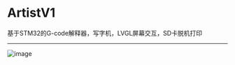 # ArtistV1
基于STM32的G-code解释器，写字机，LVGL屏幕交互，SD卡脱机打印

---

![image](https://img-blog.csdnimg.cn/20200812160329425.png?x-oss-process=imagewatermark,type_ZmFuZ3poZW5naGVpdGk,shadow_10,text_aHR0cHM6Ly9ibG9nLmNzZG4ubmV0L3lvdWdlbmcxMjM=,size_16,color_FFFFFF,t_70#pic_center?raw=true)



